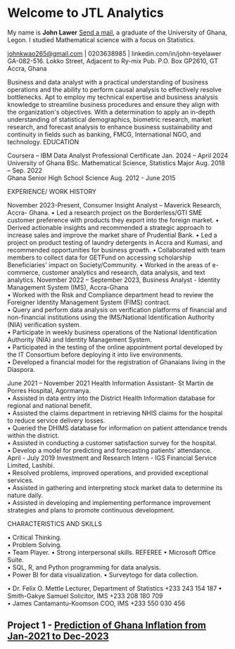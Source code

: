 # Welcome to JTL Analytics 
My name is **John Lawer** [Send a mail](johnkwao265@gamil.com), a graduate of the University of Ghana, Legon. I studied Mathematical science with a focus on Statistics.

johnkwao265@gmail.com |  0203638985  | linkedin.com/in/john-teyelawer   GA-082-516. Lokko Street, Adjacent to Ry-mix Pub.                    P.O. Box GP2610, GT Accra, Ghana  
  
Business and data analyst with a practical understanding of business operations and the ability to perform causal analysis to effectively resolve bottlenecks. Apt to employ my technical expertise and business analysis knowledge to streamline business procedures and ensure they align with the organization's objectives. With a determination to apply an in-depth understanding of statistical demographics, biometric research, market research, and forecast analysis to enhance business sustainability and continuity in fields such as banking, FMCG, International NGO, and technology.
EDUCATION      
  
Coursera – IBM                             Data Analyst Professional Certificate                 Jan. 2024 – April 2024
University of Ghana                    BSc. Mathematical Science, Statistics Major         Aug. 2018 – Sep. 2022    
Ghana Senior High School                              Science                                                Aug. 2012 - June 2015      
   
EXPERIENCE/ WORK HISTORY      
  
November 2023-Present, Consumer Insight Analyst – Maverick Research, Accra- Ghana. 
•	Led a research project on the Borderless/GTI SME customer preference with products they export into the foreign market. 
•	Derived actionable insights and recommended a strategic approach to increase sales and improve the market share of Prudential Bank. 
•	Led a project on product testing of laundry detergents in Accra and Kumasi, and recommended opportunities for business growth.
•	Collaborated with team members to collect data for GETFund on accessing scholarship Beneficiaries' impact on Society/Community. 
•	Worked in the areas of e-commerce, customer analytics and research, data analysis, and text analytics. 
November 2022 – September 2023, Business Analyst - Identity Management System (IMS), Accra-Ghana   
•	Worked with the Risk and Compliance department head to review the Foreigner Identity Management System (FIMS) contract.   
•	Query and perform data analysis on verification platforms of financial and non-financial institutions using the IMS/National Identification Authority (NIA) verification system.      
•	Participate in weekly business operations of the National Identification Authority (NIA) and Identity Management System.      
•	Participated in the testing of the online appointment portal developed by the IT Consortium before deploying it into live environments.  
•	Developed a financial model for the registration of Ghanaians living in the Diaspora.    
        
June 2021 – November 2021   Health Information Assistant- St Martin de Porres Hospital, Agormanya.      
•	Assisted in data entry into the District Health Information database for regional and national benefit.      
•	Assisted the claims department in retrieving NHIS claims for the hospital to reduce service delivery losses.   
•	Queried the DHIMS database for information on patient attendance trends within the district.     
•	Assisted in conducting a customer satisfaction survey for the hospital.       
•	Develop a model for predicting and forecasting patients’ attendance.          
April - July 2019 Investment and Research Intern - IGS Financial Service Limited, Lashibi.      
•	Resolved problems, improved operations, and provided exceptional services.      
•	Assisted in gathering and interpreting stock market data to determine its nature daily.      
•	Assisted in developing and implementing performance improvement strategies and plans to promote continuous development.   
      
CHARACTERISTICS AND SKILLS  
       
•	Critical Thinking.      
•	Problem Solving.      
•	Team Player.
•	Strong interpersonal skills. REFEREE     	•	Microsoft Office Suite.         
•	SQL, R, and Python programming for data analysis.    
•	Power BI for data visualization. 
•	Surveytogo for data collection. 
   
•	Dr. Felix O. Mettle                       Lecturer, Department of Statistics                     +233 243 154 187 
•	Smith-Gakye Samuel                              Solicitor, IMS                                          +233 208 180 709      
•	James Cantamantu-Koomson                   COO, IMS                                              +233 550 030 456
 


## Project 1 - [Prediction of Ghana Inflation from Jan-2021 to Dec-2023](https://github.com/Admin-John/Statistics_Dev/blob/main/SN%20%26%20TIME%20SERIES%20INFLATION%20FORECAST%20.py)
